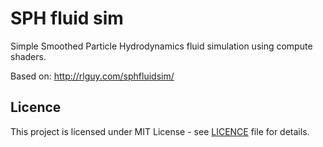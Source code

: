 # SPH fluid sim
Simple Smoothed Particle Hydrodynamics fluid simulation using compute shaders.

Based on: http://rlguy.com/sphfluidsim/

## Licence
This project is licensed under MIT License - see [LICENCE](LICENCE) file for details.
